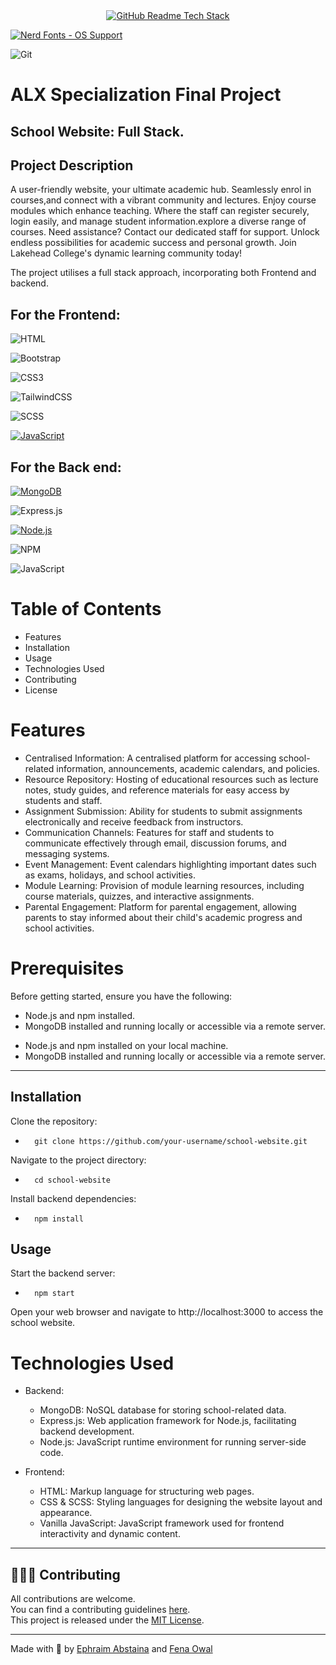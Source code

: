<div align="center">
  <a href="https://github-readme-tech-stack.vercel.app">
    <img src="https://github-readme-tech-stack.vercel.app/api/cards?title=GitHub+Readme+Tech+Stack&align=center&titleAlign=center&fontSize=20&lineHeight=10&lineCount=2&theme=ayu&width=450&bg=%25230B0E14&titleColor=%231c9eff&line1=JavaScript%2CJavaScript%2Cauto%3Btailwindcss%2Ctailwind%2Cauto%3BExpressjs%2CExpressjs%2Cauto%3B&line2=MongoDB%2CMongoDB%2Cffffff%3BHTML%2CHTML%2Cauto%3BNodeJS%2CNodeJS%2Cauto%3B" alt="GitHub Readme Tech Stack" /> 
  </a>
</div>  


 
<a href="#patched-fonts" title=""><img src="https://raw.githubusercontent.com/wiki/ryanoasis/nerd-fonts/images/faux-shield-badge-os-logos.svg?sanitize=true" alt="Nerd Fonts - OS Support"></a>

![Git](https://img.shields.io/badge/git-%23F05033.svg?style=for-the-badge&logo=git&logoColor=white)

# ALX Specialization Final Project

## School Website: Full Stack.

## Project Description


<p> A user-friendly website, your ultimate academic hub. Seamlessly enrol in courses,and connect with a vibrant community and lectures. Enjoy course modules which enhance teaching. Where the staff can register securely, login easily, and manage student information.explore a diverse range of courses.
 Need assistance? Contact our dedicated staff for support. Unlock endless possibilities for academic success and personal growth. Join Lakehead College's dynamic learning community today!
</p>

The project utilises a full stack approach, incorporating both Frontend and backend.

## For the Frontend:

![HTML](https://img.shields.io/badge/html-%23E34F26.svg?style=for-the-badge&logo=html&logoColor=white)  

![Bootstrap](https://img.shields.io/badge/bootstrap-%238511FA.svg?style=for-the-badge&logo=bootstrap&logoColor=white)

![CSS3](https://img.shields.io/badge/css3-%231572B6.svg?style=for-the-badge&logo=css3&logoColor=white)  

![TailwindCSS](https://img.shields.io/badge/tailwindcss-%2338B2AC.svg?style=for-the-badge&logo=tailwind-css&logoColor=white)

![SCSS](https://img.shields.io/badge/sass-%23CC6699.svg?style=for-the-badge&logo=sass&logoColor=white)

[![JavaScript](https://img.shields.io/badge/-JavaScript-black?style=for-the-badge&logo=javascript&logoColor=white)](https://developer.mozilla.org/en-US/docs/Web/JavaScript)



## For the Back end:

[![MongoDB](https://img.shields.io/badge/-MongoDB-darkgreen?style=for-the-badge&logo=mongodb&logoColor=white)]()

![Express.js](https://img.shields.io/badge/express.js-%23404d59.svg?style=for-the-badge&logo=express&logoColor=%2361DAFB) 


[![Node.js](https://img.shields.io/badge/-Node.js-339933?style=for-the-badge&logo=Node.js&logoColor=white)]() 

![NPM](https://img.shields.io/badge/NPM-%23CB3837.svg?style=for-the-badge&logo=npm&logoColor=white) 

![JavaScript](https://img.shields.io/badge/javascript-%23323330.svg?style=for-the-badge&logo=javascript&logoColor=%23F7DF1E)


# Table of Contents
* Features
* Installation
* Usage
* Technologies Used
* Contributing
* License

# Features

* Centralised Information: A centralised platform for accessing school-related information, announcements, academic calendars, and policies.
* Resource Repository: Hosting of educational resources such as lecture notes, study guides, and reference materials for easy access by students and staff.
* Assignment Submission: Ability for students to submit assignments electronically and receive feedback from instructors.
* Communication Channels: Features for staff and students to communicate effectively through email, discussion forums, and messaging systems.
* Event Management: Event calendars highlighting important dates such as exams, holidays, and school activities.
* Module Learning: Provision of module learning resources, including course materials, quizzes, and interactive assignments.
* Parental Engagement: Platform for parental engagement, allowing parents to stay informed about their child's academic progress and school activities.

# Prerequisites

Before getting started, ensure you have the following:
- Node.js and npm installed.
- MongoDB installed and running locally or accessible via a remote server.
* Node.js and npm installed on your local machine.
* MongoDB installed and running locally or accessible via a remote server.

<hr>

## Installation

Clone the repository:

*       git clone https://github.com/your-username/school-website.git

Navigate to the project directory:
*       cd school-website

Install backend dependencies:
*       npm install

## Usage

Start the backend server:
*       npm start

Open your web browser and navigate to http://localhost:3000 to access the school website.
  
# Technologies Used

* Backend:
    * MongoDB: NoSQL database for storing school-related data.
    * Express.js: Web application framework for Node.js, facilitating backend development.
    * Node.js: JavaScript runtime environment for running server-side code.

* Frontend:
    * HTML: Markup language for structuring web pages.
    * CSS & SCSS: Styling languages for designing the website layout and appearance.
    * Vanilla JavaScript: JavaScript framework used for frontend interactivity and dynamic content.
<hr>

## 🧑‍🤝‍🧑 Contributing

All contributions are welcome.  
You can find a contributing guidelines [here](CONTRIBUTING.md).  
This project is released under the [MIT License](LICENSE).

<hr>

Made with 🤍 by  [Ephraim Abstaina](https://github.com/Abstaina44) and [Fena Owal](https://github.com/konditi1)



